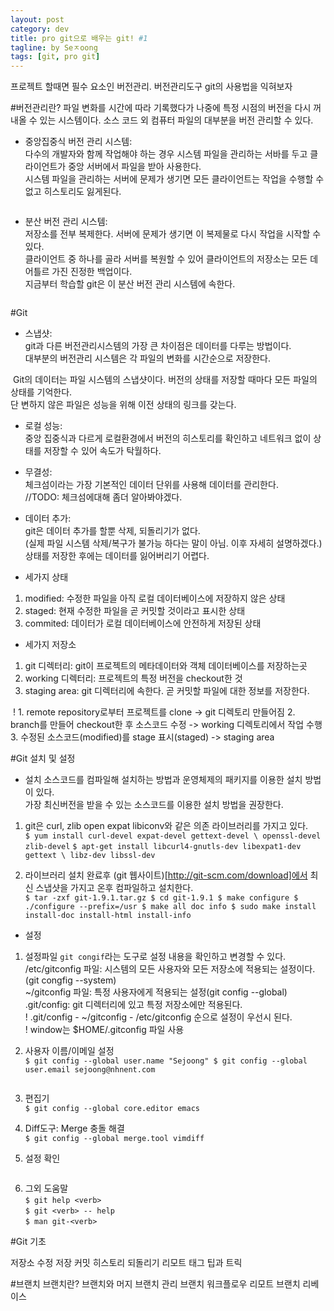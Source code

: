 ```yaml
---
layout: post
category: dev
title: pro git으로 배우는 git! #1
tagline: by Seㅈoong
tags: [git, pro git]
---
```

프로젝트 할때면 필수 요소인 버전관리. 버전관리도구 git의 사용법을 익혀보자

<!--more-->

#버전관리란?
파일 변화를 시간에 따라 기록했다가 나중에 특정 시점의 버전을 다시 꺼내올 수 있는 시스템이다. 
소스 코드 외 컴퓨터 파일의 대부분을 버전 관리할 수 있다.
<img src="./git_img/1-1.png" alt="">


- 중앙집중식 버전 관리 시스템:<br>
다수의 개발자와 함께 작업해야 하는 경우 시스템 파일을 관리하는 서바를 두고 클라이언트가 중앙 서버에서 파일을 받아 사용한다. <br>
시스템 파일을 관리하는 서버에 문제가 생기면 모든 클라이언트는 작업을 수행할 수 없고 히스토리도 잃게된다.
<img src="./git_img/1-2.png" alt="">

- 분산 버전 관리 시스템:<br>
저장소를 전부 복제한다. 서버에 문제가 생기면 이 복제물로 다시 작업을 시작할 수 있다.<br>
클라이언트 중 하나를 골라 서버를 복원할 수 있어 클라이언트의 저장소는 모든 데어틀르 가진 진정한 백업이다.<br>
지금부터 학습할 git은 이 분산 버전 관리 시스템에 속한다.
<img src="./git_img/1-3.png" alt="">


#Git

- 스냅샷:<br>
git과 다른 버전관리시스템의 가장 큰 차이점은 데이터를 다루는 방법이다.<br> 
대부분의 버전관리 시스템은 각 파일의 변화를 시간순으로 저장한다.<br>
<img src="./git_img/1-4.png" alt="">
Git의 데이터는 파일 시스템의 스냅샷이다. 버전의 상태를 저장할 때마다 모든 파일의 상태를 기억한다. <br>
단 변하지 않은 파일은 성능을 위해 이전 상태의 링크를 갖는다.<br>
<img src="./git_img/1-5.png" alt="">

- 로컬 성능:<br>
중앙 집중식과 다르게 로컬환경에서 버전의 히스토리를 확인하고 네트워크 없이 상태를 저장할 수 있어 속도가 탁월하다.<br>

- 무결성:<br>
체크섬이라는 가장 기본적인 데이터 단위를 사용해 데이터를 관리한다.<br>
//TODO: 체크섬에대해 좀더 알아봐야겠다.

- 데이터 추가:<br>
git은 데이터 추가를 할뿐 삭제, 되돌리기가 없다.<br>
(실제 파일 시스템 삭제/복구가 불가능 하다는 말이 아님. 이후 자세히 설명하겠다.)<br>
상태를 저장한 후에는 데이터를 잃어버리기 어렵다. <br>

- 세가지 상태<br>
1. modified: 수정한 파일을 아직 로컬 데이터베이스에 저장하지 않은 상태<br>
2. staged: 현재 수정한 파일을 곧 커밋할 것이라고 표시한 상태
3. commited: 데이터가 로컬 데이터베이스에 안전하게 저장된 상태<br>

- 세가지 저장소<br>
1. git 디렉터리: git이 프로젝트의 메타데이터와 객체 데이터베이스를 저장하는곳<br>
2. working 디렉터리: 프로젝트의 특정 버전을 checkout한 것<br>
3. staging area: git 디렉터리에 속한다. 곧 커밋할 파일에 대한 정보를 저장한다.<br>
<img src="./git_img/1-6.png" alt="">
!
1. remote repository로부터 프로젝트를 clone -> git 디렉토리 만들어짐
2. branch를 만들어 checkout한 후 소스코드 수정 -> working 디렉토리에서 작업 수행
3. 수정된 소스코드(modified)를 stage 표시(staged) -> staging area


#Git 설치 및 설정

- 설치
소스코드를 컴파일해 설치하는 방법과 운영체제의 패키지를 이용한 설치 방법이 있다.<br>
가장 최신버전을 받을 수 있는 소스코드를 이용한 설치 방법을 권장한다.

1. git은 curl, zlib open expat libiconv와 같은 의존 라이브러리를 가지고 있다.<br>
`$ yum install curl-devel expat-devel gettext-devel \
openssl-devel zlib-devel`
`$ apt-get install libcurl4-gnutls-dev libexpat1-dev gettext \
libz-dev libssl-dev`

2. 라이브러리 설치 완료후 (git 웹사이트)[http://git-scm.com/download]에서 최신 스냅샷을 가지고 온후 컴파일하고 설치한다.<br>
`$ tar -zxf git-1.9.1.tar.gz
$ cd git-1.9.1
$ make configure
$ ./configure --prefix=/usr
$ make all doc info
$ sudo make install install-doc install-html install-info`


- 설정

1. 설정파일
`git congif`라는 도구로 설정 내용을 확인하고 변경할 수 있다.<br>
/etc/gitconfig 파일: 시스템의 모든 사용자와 모든 저장소에 적용되는 설정이다.(git congfig --system)<br>
~/gitconfig 파일: 특정 사용자에게 적용되는 설정(git config --global)<br>
.git/config: git 디렉터리에 있고 특정 저장소에만 적용된다.<br>
! .git/config - ~/gitconfig - /etc/gitconfig 순으로 설정이 우선시 된다.<br>
! window는 $HOME/.gitconfig 파일 사용<br>

2. 사용자 이름/이메일 설정<br>
`$ git config --global user.name "Sejoong"
$ git config --global user.email sejoong@nhnent.com
`
<img src="./git_img/1-6_1.png" alt="">

3. 편집기<br>
`$ git config --global core.editor emacs`

4. Diff도구: Merge 충돌 해결<br>
`$ git config --global merge.tool vimdiff`

5. 설정 확인<br>
<img src="git_img/1-6_2.png" alt="">

6. 그외 도움말<br>
`$ git help <verb>`<br>
`$ git <verb> -- help`<br>
`$ man git-<verb>`<br>


#Git 기초

저장소
수정 저장
커밋 히스토리
되돌리기
리모트
태그
팁과 트릭

#브랜치
브랜치란?
브랜치와 머지
브랜치 관리
브랜치 워크플로우
리모트 브랜치
리베이스


